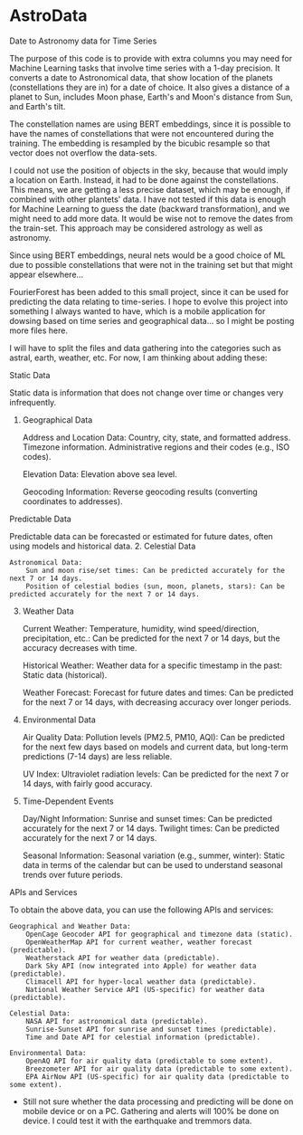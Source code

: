 # AstroData
Date to Astronomy data for Time Series

The purpose of this code is to provide with extra columns you may need for Machine Learning tasks that involve time series with a 1-day precision.
It converts a date to Astronomical data, that show location of the planets (constellations they are in) for a date of choice.
It also gives a distance of a planet to Sun, includes Moon phase, Earth's and Moon's distance from Sun, and Earth's tilt.

The constellation names are using BERT embeddings, since it is possible to have the names of constellations that were not encountered during the training. The embedding is resampled by the bicubic resample so that vector does not overflow the data-sets.

I could not use the position of objects in the sky, because that would imply a location on Earth. Instead, it had to be done against the constellations. This means, we are getting a less precise dataset, which may be enough, if combined with other plantets' data.
I have not tested if this data is enough for Machine Learning to guess the date (backward transformation), and we might need to add more data. It would be wise not to remove the dates from the train-set.
This approach may be considered astrology as well as astronomy.

Since using BERT embeddings, neural nets would be a good choice of ML due to possible constellations that were not in the training set but that might appear elsewhere...

FourierForest has been added to this small project, since it can be used for predicting the data relating to time-series. I hope to evolve this project into something I always wanted to have, which is a mobile application for dowsing based on time series and geographical data... so I might be posting more files here.

I will have to split the files and data gathering into the categories such as astral, earth, weather, etc. For now, I am thinking about adding these:

Static Data

Static data is information that does not change over time or changes very infrequently.
1. Geographical Data

    Address and Location Data:
        Country, city, state, and formatted address.
        Timezone information.
        Administrative regions and their codes (e.g., ISO codes).

    Elevation Data:
        Elevation above sea level.

    Geocoding Information:
        Reverse geocoding results (converting coordinates to addresses).

Predictable Data

Predictable data can be forecasted or estimated for future dates, often using models and historical data.
2. Celestial Data

    Astronomical Data:
        Sun and moon rise/set times: Can be predicted accurately for the next 7 or 14 days.
        Position of celestial bodies (sun, moon, planets, stars): Can be predicted accurately for the next 7 or 14 days.

3. Weather Data

    Current Weather:
        Temperature, humidity, wind speed/direction, precipitation, etc.: Can be predicted for the next 7 or 14 days, but the accuracy decreases with time.

    Historical Weather:
        Weather data for a specific timestamp in the past: Static data (historical).

    Weather Forecast:
        Forecast for future dates and times: Can be predicted for the next 7 or 14 days, with decreasing accuracy over longer periods.

4. Environmental Data

    Air Quality Data:
        Pollution levels (PM2.5, PM10, AQI): Can be predicted for the next few days based on models and current data, but long-term predictions (7-14 days) are less reliable.

    UV Index:
        Ultraviolet radiation levels: Can be predicted for the next 7 or 14 days, with fairly good accuracy.

5. Time-Dependent Events

    Day/Night Information:
        Sunrise and sunset times: Can be predicted accurately for the next 7 or 14 days.
        Twilight times: Can be predicted accurately for the next 7 or 14 days.

    Seasonal Information:
        Seasonal variation (e.g., summer, winter): Static data in terms of the calendar but can be used to understand seasonal trends over future periods.

APIs and Services

To obtain the above data, you can use the following APIs and services:

    Geographical and Weather Data:
        OpenCage Geocoder API for geographical and timezone data (static).
        OpenWeatherMap API for current weather, weather forecast (predictable).
        Weatherstack API for weather data (predictable).
        Dark Sky API (now integrated into Apple) for weather data (predictable).
        Climacell API for hyper-local weather data (predictable).
        National Weather Service API (US-specific) for weather data (predictable).

    Celestial Data:
        NASA API for astronomical data (predictable).
        Sunrise-Sunset API for sunrise and sunset times (predictable).
        Time and Date API for celestial information (predictable).

    Environmental Data:
        OpenAQ API for air quality data (predictable to some extent).
        Breezometer API for air quality data (predictable to some extent).
        EPA AirNow API (US-specific) for air quality data (predictable to some extent).


- Still not sure whether the data processing and predicting will be done on mobile device or on a PC. Gathering and alerts will 100% be done on device. I could test it with the earthquake and tremmors data.
